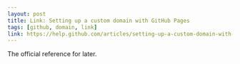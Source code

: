 ```yaml
---
layout: post
title: Link: Setting up a custom domain with GitHub Pages
tags: [github, domain, link]
link: https://help.github.com/articles/setting-up-a-custom-domain-with-pages
---
```


The official reference for later.